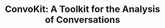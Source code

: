 ---
layout: publication
title: "ConvoKit: A Toolkit for the Analysis of Conversations"
website: "https://convokit.cornell.edu/"
authors:
  - { id: 'jonathanc', tag: '' }
  - { id: 'calebc', tag: '' }
  - { id: 'liyef', tag: '' }
  - { id: 'andreww', tag: '' }
  - { id: 'justinez', tag: '' }
  - { id: 'cristiand', tag: '' }
venue: Proceedings of SIGDIAL, 2020. System demo. To appear.
---